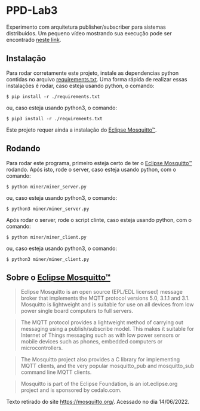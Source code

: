 # PPD-Lab3

Experimento com arquitetura publisher/subscriber para sistemas distribuídos. Um pequeno vídeo mostrando sua execução pode ser encontrado [neste link](https://drive.google.com/uc?id=1BiHqm--zcvpr3hkBWhK1H-SsqZwX8TOW&export=download).

## Instalação
Para rodar corretamente este projeto, instale as dependencias python contidas no arquivo [requirements.txt](./requirements.txt). Uma forma rápida de realizar essas instalações é rodar, caso esteja usando python, o comando:

``` $ pip install -r ./requirements.txt ```

ou, caso esteja usando python3, o comando:

``` $ pip3 install -r ./requirements.txt ```

Este projeto requer ainda a instalação do [Eclipse Mosquitto&trade;](https://mosquitto.org/).

## Rodando

Para rodar este programa, primeiro esteja certo de ter o [Eclipse Mosquitto&trade;](https://mosquitto.org/) rodando. Após isto, rode o server, caso esteja usando python, com o comando:

``` $ python miner/miner_server.py ```

ou, caso esteja usando python3, o comando:

``` $ python3 miner/miner_server.py ```

Após rodar o server, rode o script clinte, caso esteja usando python, com o comando:

``` $ python miner/miner_client.py ```

ou, caso esteja usando python3, o comando:

``` $ python3 miner/miner_client.py ```

## Sobre o [Eclipse Mosquitto&trade;](https://mosquitto.org/)
> Eclipse Mosquitto is an open source (EPL/EDL licensed) message broker that implements the MQTT protocol versions 5.0, 3.1.1 and 3.1. Mosquitto is lightweight and is suitable for use on all devices from low power single board computers to full servers.

> The MQTT protocol provides a lightweight method of carrying out messaging using a publish/subscribe model. This makes it suitable for Internet of Things messaging such as with low power sensors or mobile devices such as phones, embedded computers or microcontrollers.

> The Mosquitto project also provides a C library for implementing MQTT clients, and the very popular mosquitto_pub and mosquitto_sub command line MQTT clients.

> Mosquitto is part of the Eclipse Foundation, is an iot.eclipse.org project and is sponsored by cedalo.com.

Texto retirado do site https://mosquitto.org/.
Acessado no dia 14/06/2022.